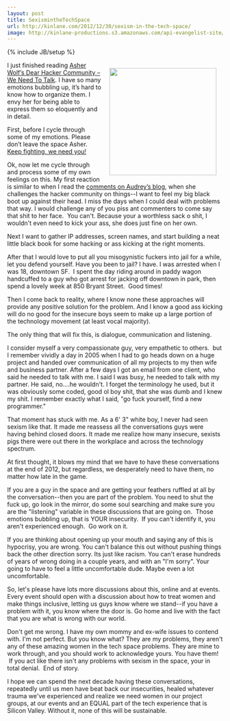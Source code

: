 ```yaml
---
layout: post
title: SexismintheTechSpace
url: http://kinlane.com/2012/12/30/sexism-in-the-tech-space/
image: http://kinlane-productions.s3.amazonaws.com/api-evangelist-site/blog/kin-lane-serious.jpg
---
```

{% include JB/setup %}
<p><img style="padding: 15px;" src="https://s3.amazonaws.com/kinlane-productions/kin-lane/kin-lane-serious.jpg" alt="" width="250" align="right" /></p>
<p>I just finished reading <a href="http://asherwolf.net/dear-hacker-community-we-need-to-talk/101/">Asher Wolf&rsquo;s Dear Hacker Community &ndash; We Need To Talk</a>.  I have so many emotions bubbling up, it&rsquo;s hard to know how to organize them.  I envy her for being able to express them so eloquently and in detail.</p>
<p>First, before I cycle through some of my emotions.  Please don&rsquo;t leave the space Asher.  <span style="text-decoration: underline;">Keep fighting, we need you!</span></p>
<p>Ok, now let me cycle through and process some of my own feelings on this.   My first reaction is similar to when I read the <a href="http://www.hackeducation.com/2011/10/28/codecademy-and-the-future-of-not-learning-to-code/">comments on Audrey&rsquo;s blog</a>, when she challenges the hacker community on things--I want to feel my big black boot up against their head.  I miss the days when I could deal with problems that way. I would challenge any of you piss ant commenters to come say that shit to her face. &nbsp;You can't. Because your a worthless sack o shit, I wouldn't even need to kick your ass, she does just fine on her own.</p>
<p>Next I want to gather IP addresses, screen names, and start building a neat little black book for some hacking or ass kicking at the right moments.</p>
<p>After that I would love to put all you misogynistic fuckers into jail for a while, let you defend yourself. Have you been to jail? I have. I was arrested when I was 18, downtown SF. &nbsp;I spent the day riding around in paddy wagon handcuffed to a guy who got arrest for jacking off downtown in park, then spend a lovely week at 850 Bryant Street. &nbsp;Good times!</p>
<p>Then I come back to reality, where I know none these approaches will provide any positive solution for the problem.  And I know a good ass kicking will do no good for the insecure boys seem to make up a large portion of the technology movement (at least vocal majority).</p>
<p>The only thing that will fix this, is dialogue, communication and listening.</p>
<p>I consider myself a very compassionate guy, very empathetic to others. &nbsp;but I remember vividly a day in 2005 when I had to go heads down on a huge project and handed over communication of all my projects to my then wife and business partner. After a few days I got an email from one client, who said he needed to talk with me. I said I was busy, he needed to talk with my partner. He said, no&hellip;.he wouldn't. I forget the terminology he used, but it was obviously some coded, good ol boy shit, that she was dumb and I knew my shit. I remember exactly what I said, "go fuck yourself, find a new programmer."</p>
<p>That moment has stuck with me. As a 6' 3" white boy, I never had seen sexism like that. It made me reassess all the conversations guys were having behind closed doors.  It made me realize how many insecure, sexists pigs there were out there in the workplace and across the technology spectrum.</p>
<p>At first thought, it blows my mind that we have to have these conversations at the end of 2012, but regardless, we desperately need to have them, no matter how late in the game.</p>
<p>If you are a guy in the space and are getting your feathers ruffled at all by the conversation--then you are part of the problem.  You need to shut the fuck up, go look in the mirror, do some soul searching and make sure you are the "listening" variable in these discussions that are going on. &nbsp;Those emotions bubbling up, that is YOUR insecurity. &nbsp;If you can't identify it, you aren't experienced enough. &nbsp;Go work on it.</p>
<p>If you are thinking about opening up your mouth and saying any of this is hypocrisy, you are wrong. You can't balance this out without pushing things back the other direction sorry. Its just like racism. You can't erase hundreds of years of wrong doing in a couple years, and with an "I'm sorry". Your going to have to feel a little uncomfortable dude. Maybe even a lot uncomfortable.</p>
<p>So, let's please have lots more discussions about this, online and at events. Every event should open with a discussion about how to treat women and make things inclusive, letting us guys know where we stand--if you have a problem with it, you know where the door is. Go home and live with the fact that you are what is wrong with our world.</p>
<p>Don't get me wrong. I have my own mommy and ex-wife issues to contend with. I'm not perfect. But you know what? They are my problems, they aren't any of these amazing women in the tech space problems. They are mine to work through, and you should work to acknowledge yours. You have them! &nbsp;If you act like there isn't any problems with sexism in the space, your in total denial. &nbsp;End of story.</p>
<p>I hope we can spend the next decade having these conversations, repeatedly until us men have beat back our insecurities, healed whatever trauma we've experienced and realize we need women in our project groups, at our events and an EQUAL part of the tech experience that is Silicon Valley. Without it, none of this will be sustainable.</p>